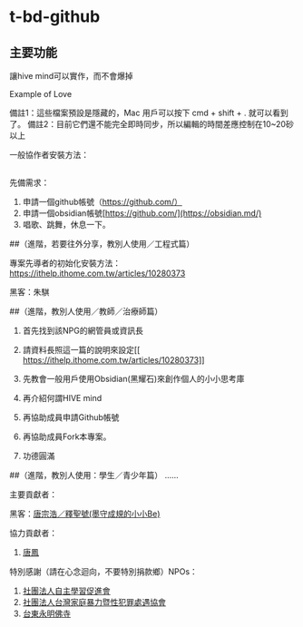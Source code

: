 # t-bd-github

## 主要功能

讓hive mind可以實作，而不會爆掉


Example of Love



備註1：這些檔案預設是隱藏的，Mac 用戶可以按下 cmd + shift + . 就可以看到了。
備註2：目前它們還不能完全即時同步，所以編輯的時間差應控制在10~20砂以上


一般協作者安裝方法：

## 
先備需求：

1. 申請一個github帳號（https://github.com/）
2. 申請一個obsidian帳號[https://github.com/](https://obsidian.md/)
3. 唱歌、跳舞，休息一下。




##（進階，若要往外分享，教別人使用／工程式篇）

專案先導者的初始化安裝方法：
https://ithelp.ithome.com.tw/articles/10280373

黑客：朱騏


##（進階，教別人使用／教師／治療師篇）

1. 首先找到該NPG的網管員或資訊長
2. 請資料長照這一篇的說明來設定[[
https://ithelp.ithome.com.tw/articles/10280373]]

3. 先教會一般用戶使用Obsidian(黑耀石)來創作個人的小小思考庫
4. 再介紹何謂HIVE mind
5. 再協助成員申請Github帳號
4. 再協助成員Fork本專案。
5. 功德圓滿

##（進階，教別人使用：學生／青少年篇）
......



主要貢獻者：

黑客：[唐宗浩／釋聖號(墨守成規的小小Be)](https://github.com/bestian)

協力貢獻者：
1. [唐鳳](https://github.com/audryt)



特別感謝（請在心念迴向，不要特別捐款鄉）NPOs：
1. [社團法人自主學習促進會](http://www.alearn.org.tw)
2. [社團法人台灣家庭暴力暨性犯罪處遇協會](https://org.twincn.com/item.aspx?no=60001878&sn=439486)
3. [台東永明佛寺](https://www.facebook.com/p/%E5%8F%B0%E6%9D%B1%E5%A4%AA%E9%BA%BB%E9%87%8C%E7%AC%AC%E4%B8%80%E9%81%93%E6%9B%99%E5%85%89%E6%B0%B8%E6%98%8E%E4%BD%9B%E5%AF%BA%E9%98%BF%E5%BD%8C%E9%99%80%E4%BD%9B%E6%9C%AA%E4%BE%86%E4%BD%9B-100083196707545/?paipv=0&eav=AfYGTrFu8HSZRRMJk146OayrRJRAfRXVO6MKy-5yMxYp-DhjRExUAiggm-Jl7V9J7GU&_rdr)



